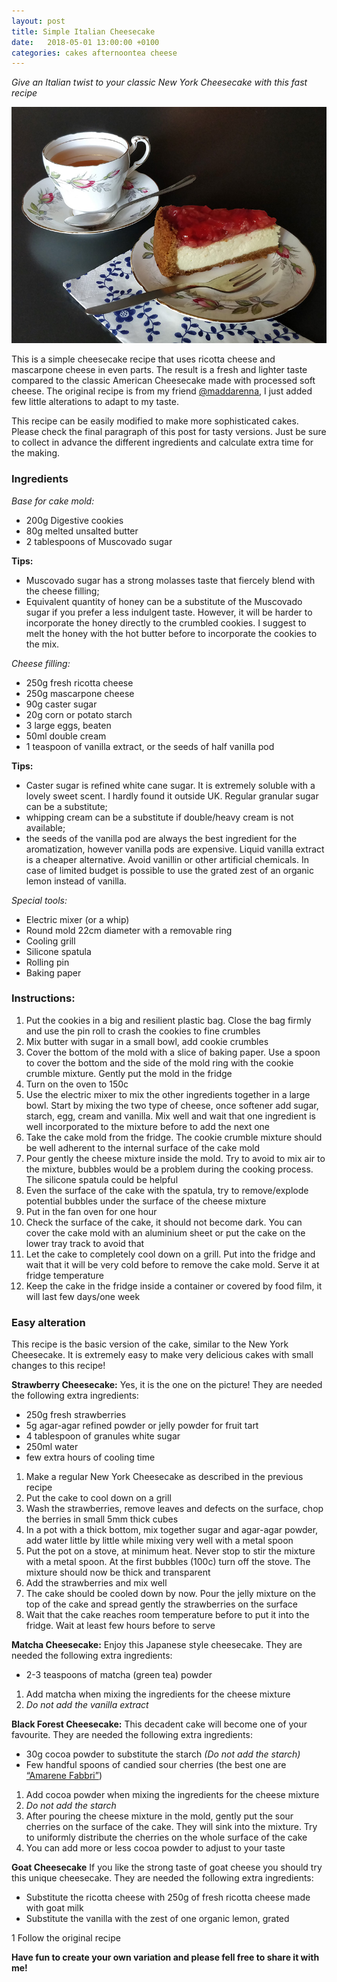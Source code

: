 ```yaml
---
layout: post
title: Simple Italian Cheesecake
date:   2018-05-01 13:00:00 +0100
categories: cakes afternoontea cheese
---
```


*Give an Italian twist to your classic New York Cheesecake with this fast recipe* 

![Simple Italian Cheesecake](https://raw.githubusercontent.com/ecodallaluna/back2bake/master/images/2018/IMG_20180501_1.jpg)

This is a simple cheesecake recipe that uses ricotta cheese and mascarpone cheese in even parts. The result is a fresh and lighter taste compared to the classic American Cheesecake made with processed soft cheese. The original recipe is from my friend [@maddarenna](https://www.instagram.com/maddarenna/), I just added few little alterations to adapt to my taste.

This recipe can be easily modified to make more sophisticated cakes. Please check the final paragraph of this post for tasty versions. Just be sure to collect in advance the different ingredients and calculate extra time for the making.

### Ingredients

*Base for cake mold:*
* 200g Digestive cookies
* 80g melted unsalted butter
* 2 tablespoons of Muscovado sugar  

**Tips:**
* Muscovado sugar has a strong molasses taste that fiercely blend with the cheese filling;
* Equivalent quantity of honey can be a substitute of the Muscovado sugar if you prefer a less indulgent taste. However, it will be harder to incorporate the honey directly to the crumbled cookies. I suggest to melt the honey with the hot butter before to incorporate the cookies to the mix.

*Cheese filling:*
* 250g fresh ricotta cheese
* 250g mascarpone cheese
* 90g caster sugar  
* 20g corn or potato starch
* 3 large eggs, beaten
* 50ml double cream
* 1 teaspoon of vanilla extract, or the seeds of half vanilla pod

**Tips:**
* Caster sugar is refined white cane sugar. It is extremely soluble with a lovely sweet scent. I hardly found it outside UK. Regular granular sugar can be a substitute;
* whipping cream can be a substitute if double/heavy cream is not available;
* the seeds of the vanilla pod are always the best ingredient for the aromatization, however vanilla pods are expensive. Liquid vanilla extract is a cheaper alternative. Avoid vanillin or other artificial chemicals. In case of limited budget is possible to use the grated zest of an organic lemon instead of vanilla.

*Special tools:*
* Electric mixer (or a whip)
* Round mold 22cm diameter with a removable ring
* Cooling grill
* Silicone spatula 
* Rolling pin
* Baking paper

### Instructions:
1. Put the cookies in a big and resilient plastic bag. Close the bag firmly and use the pin roll to crash the cookies to fine crumbles
1. Mix butter with sugar in a small bowl, add cookie crumbles
1. Cover the bottom of the mold with a slice of baking paper. Use a spoon to cover the bottom and the side of the mold ring with the cookie crumble mixture. Gently put the mold in the fridge 
1. Turn on the oven to 150c
1. Use the electric mixer to mix the other ingredients together in a large bowl. Start by mixing the two type of cheese, once softener add sugar, starch, egg, cream and vanilla. Mix well and wait that one ingredient is well incorporated to the mixture before to add the next one
1. Take the cake mold from the fridge. The cookie crumble mixture should be well adherent to the internal surface of the cake mold
1. Pour gently the cheese mixture inside the mold. Try to avoid to mix air to the mixture, bubbles  would be a problem during the cooking process. The silicone spatula could be helpful
1. Even the surface of the cake with the spatula, try to remove/explode potential bubbles under the surface of the cheese mixture
1. Put in the fan oven for one hour 
1. Check the surface of the cake, it should not become dark. You can cover the cake mold with an aluminium sheet or put the cake on the lower tray track to avoid that
1. Let the cake to completely cool down on a grill. Put into the fridge and wait that it will be very cold before to remove the cake mold. Serve it at fridge temperature
1. Keep the cake in the fridge inside a container or covered by food film, it will last few days/one week


### Easy alteration
This recipe is the basic version of the cake, similar to the New York Cheesecake. It is extremely easy to make very delicious cakes with small changes to this recipe!

**Strawberry Cheesecake:**
Yes, it is the one on the picture! They are needed the following extra ingredients: 
* 250g fresh strawberries
* 5g agar-agar refined powder or jelly powder for fruit tart
* 4 tablespoon of granules white sugar
* 250ml water 
* few extra hours of cooling time

1. Make a regular New York Cheesecake as described in the previous recipe 
1. Put the cake to cool down on a grill
1. Wash the strawberries, remove leaves and defects on the surface, chop the berries in small 5mm thick cubes
1. In a pot with a thick bottom, mix together sugar and agar-agar powder, add water little by little while mixing very well with a metal spoon
1. Put the pot on a stove, at minimum heat. Never stop to stir the mixture with a metal spoon. At the first bubbles (100c) turn off the stove. The mixture should now be thick and transparent
1. Add the strawberries and mix well
1. The cake should be cooled down by now. Pour the jelly mixture on the top of the cake and spread gently the strawberries on the surface
1. Wait that the cake reaches room temperature before to put it into the fridge. Wait at least few hours before to serve

 
**Matcha Cheesecake:**
Enjoy this Japanese style cheesecake. They are needed the following extra ingredients: 
* 2-3 teaspoons of matcha (green tea) powder

1. Add matcha when mixing the ingredients for the cheese mixture
1. *Do not add the vanilla extract*

**Black Forest Cheesecake:**
This decadent cake will become one of your favourite. They are needed the following extra ingredients: 
* 30g cocoa powder to substitute the starch *(Do not add the starch)*
* Few handful spoons of candied sour cherries (the best one are [“Amarene Fabbri”](http://www.fabbri1905.com/))

1. Add cocoa powder when mixing the ingredients for the cheese mixture
1. *Do not add the starch*
1. After pouring the cheese mixture in the mold, gently put the sour cherries on the surface of the cake. They will sink into the mixture. Try to uniformly distribute the cherries on the whole surface of the cake
1. You can add more or less cocoa powder to adjust to your taste 

**Goat Cheesecake**
If you like the strong taste of goat cheese you should try this unique cheesecake. They are needed the following extra ingredients: 
* Substitute the ricotta cheese with 250g of fresh ricotta cheese made with goat milk
* Substitute the vanilla with the zest of one organic lemon, grated 

1 Follow the original recipe

**Have fun to create your own variation and please fell free to share it with me!**
